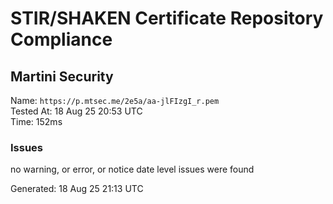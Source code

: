 # STIR/SHAKEN Certificate Repository Compliance

## Martini Security

Name: `https://p.mtsec.me/2e5a/aa-jlFIzgI_r.pem`\
Tested At: 18 Aug 25 20:53 UTC\
Time: 152ms

### Issues

no warning, or error, or notice date level issues were found

Generated: 18 Aug 25 21:13 UTC